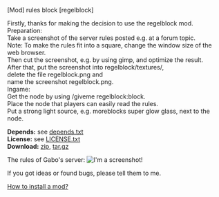 [Mod] rules block [regelblock]

Firstly, thanks for making the decision to use the regelblock mod.  
Preparation:  
	Take a screenshot of the server rules posted e.g. at a forum topic.  
		Note: To make the rules fit into a square, change the window size of the web browser.  
	Then cut the screenshot, e.g. by using gimp, and optimize the result.  
	After that, put the screenshot into regelblock/textures/,  
	delete the file regelblock.png and  
	name the screenshot regelblock.png.  
Ingame:  
	Get the node by using /giveme regelblock:block.  
	Place the node that players can easily read the rules.  
	Put a strong light source, e.g. moreblocks super glow glass, next to the node.  

**Depends:** see [depends.txt](https://raw.githubusercontent.com/HybridDog/regelblock/master/depends.txt)  
**License:** see [LICENSE.txt](https://raw.githubusercontent.com/HybridDog/regelblock/master/LICENSE.txt)  
**Download:** [zip](https://github.com/HybridDog/regelblock/archive/master.zip), [tar.gz](https://github.com/HybridDog/regelblock/tarball/master)  

The rules of Gabo's server:
![I'm a screenshot!](http://imgh.us/regelblock.png)

If you got ideas or found bugs, please tell them to me.

[How to install a mod?](http://wiki.minetest.net/Installing_Mods)

